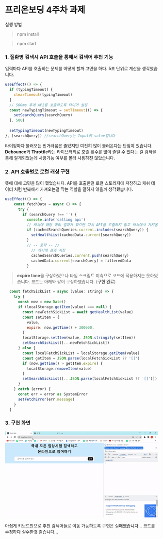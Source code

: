 # 프리온보딩 4주차 과제

실행 방법

> npm install

> npm start

### 1. 질환명 검색시 API 호출을 통해서 검색어 추천 기능

입력마다 API를 호출하는 문제를 어떻게 할까 고민을 하다. 5초 단위로 계산을 생각했습니다.

```js
useEffect(() => {
  if (typingTimeout) {
    clearTimeout(typingTimeout)
  }
  // 500ms 후에 API를 호출하도록 타이머 설정
  const newTypingTimeout = setTimeout(() => {
    setSearchQuery(searchQuery)
  }, 500)

  setTypingTimeout(newTypingTimeout)
}, [searchQuery]) //searchQuery는 Input에 value입니다
```

타이핑마다 불러오는 번거러움은 줄었지만 여전히 많이 불러온다는 단점이 있습니다. **Debounce**와 **Throttle**라는 라이브러리로 호출 횟수를 많이 줄일 수 있다는 걸 검색을 통해 알게되었는데 사용가능 여부를 몰라 사용하진 않았습니다.

### 2. API 호출별로 로컬 캐싱 구현

뜻에 대해 고민을 많이 했었습니다. API를 호출한걸 로컬 스토리지에 저장하고 캐쉬 데이터 처럼 반복해서 가져오는걸 막는 역할을 말하지 않을까 생각했습니다.

```js
useEffect(() => {
    const fetchData = async () => {
      try {
        if (searchQuery !== '') {
          console.info('calling api')
          // 캐시에 해당 쿼리 결과가 있으면 다시 API를 호출하지 않고 캐시에서 가져옴
          if (cachedSearchQueries.current.includes(searchQuery)) {
            setHealthList(cachedData.current[searchQuery])
          }
          // -- 중략 -- //
            // 캐시에 결과 저장
            cachedSearchQueries.current.push(searchQuery)
            cachedData.current[searchQuery] = filteredData
          }
```

> **expire time**을 구상하였으나 타입 스크립트 미숙으로 코드에 적용하지는 못하였습니다. 코드는 아래와 같이 구상하였습니다. (**구현 완료**)

```js
  const fetchSickList = async (value: string) => {
    try {
      const now = new Date()
      if (localStorage.getItem(value) === null) {
        const newFetchSickList = await getHealthList(value)
        const setItem = {
          value,
          expire: now.getTime() + 300000,
        }
        localStorage.setItem(value, JSON.stringify(setItem))
        setSearchSickList([...newFetchSickList])
      } else {
        const localFetchSickList = localStorage.getItem(value)
        const getItem = JSON.parse(localFetchSickList ?? '[]')
        if (now.getTime() > getItem.expire) {
          localStorage.removeItem(value)
        }
        setSearchSickList([...JSON.parse(localFetchSickList ?? '[]')])
      }
    } catch (error) {
      const err = error as SystemError
      setFetchError(err.message)
    }
  }
```

### 3. 구현 화면

![result](./dist/result.gif)

아쉽게 키보드만으로 추천 검색어들로 이동 가능하도록 구현은 실패했습니다... 코드를 수정하다 실수한것 같습니다...
